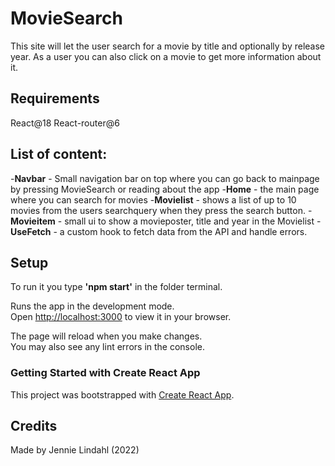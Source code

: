 # MovieSearch

This site will let the user search for a movie by title and optionally by release year.
As a user you can also click on a movie to get more information about it.

## Requirements

React@18
React-router@6

## List of content:

-**Navbar** - Small navigation bar on top where you can go back to mainpage by pressing MovieSearch or reading about the app -**Home** - the main page where you can search for movies -**Movielist** - shows a list of up to 10 movies from the users searchquery when they press the search button. -**Movieitem** - small ui to show a movieposter, title and year in the Movielist -**UseFetch** - a custom hook to fetch data from the API and handle errors.

## Setup

To run it you type **'npm start'** in the folder terminal.

Runs the app in the development mode.\
Open [http://localhost:3000](http://localhost:3000) to view it in your browser.

The page will reload when you make changes.\
You may also see any lint errors in the console.

### Getting Started with Create React App

This project was bootstrapped with [Create React App](https://github.com/facebook/create-react-app).

## Credits

Made by Jennie Lindahl (2022)
